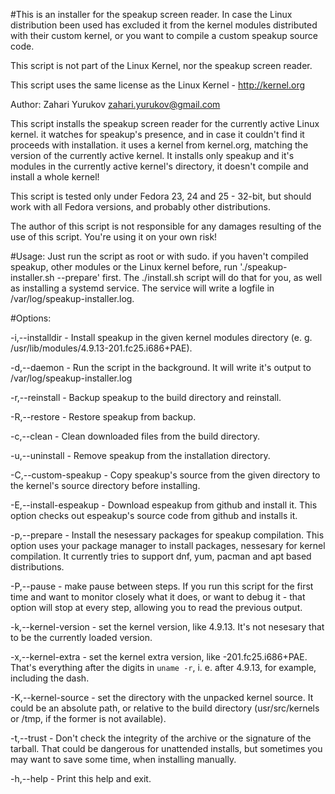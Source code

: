 #This is an installer for the speakup screen reader.
In case the Linux distribution been used has excluded it from the kernel modules distributed with their custom kernel, or you want to compile a custom speakup source code.

This script is not part of the Linux Kernel, nor the speakup screen reader.

 This script uses the same license as the Linux Kernel - http://kernel.org

 Author: Zahari Yurukov <zahari.yurukov@gmail.com>

This script installs the speakup screen reader for the currently active Linux kernel.
 it watches for speakup's presence, and in case it couldn't find it proceeds with installation.
 it uses a kernel from kernel.org, matching the version of the currently active kernel.
 It installs only speakup and it's modules in the currently active kernel's directory, it doesn't compile and install a whole kernel!

 This script is tested only under Fedora 23, 24 and 25 - 32-bit, but should work with all Fedora versions, and probably other distributions.

 The author of this script is not responsible for any damages resulting of the use of this script. You're using it on your own risk!

#Usage:
Just run the script as root or with sudo.
if you haven't compiled speakup, other modules or the Linux kernel before, run './speakup-installer.sh --prepare' first.
The ./install.sh script will do that for you, as well as installing a systemd service.
The service will write a logfile in /var/log/speakup-installer.log.

#Options:

-i,--installdir <install-dir>    -  Install speakup in the given kernel modules directory (e. g. /usr/lib/modules/4.9.13-201.fc25.i686+PAE).

-d,--daemon         -  Run the script in the background. It will write it's output to /var/log/speakup-installer.log

-r,--reinstall          -  Backup speakup to the build directory and reinstall.

-R,--restore       -  Restore speakup from backup.

-c,--clean         - Clean downloaded files from the build directory.

-u,--uninstall           -  Remove speakup from the installation directory.

-C,--custom-speakup <directory>       -  Copy speakup's source from the given directory to the kernel's source directory before installing.

-E,--install-espeakup           - Download espeakup from github and install it.
This option checks out espeakup's source code from github and installs it.

-p,--prepare          - Install the nesessary packages for speakup compilation.
This option uses your package manager to install packages, nessesary for kernel compilation. It currently tries to support dnf, yum, pacman and apt based distributions.

-P,--pause      -  make pause between steps.
If you run this script for the first time and want to monitor closely what it does, or want to debug it - that option will stop at every step, allowing you to read the previous output.

-k,--kernel-version      -  set the kernel version, like 4.9.13. 
It's not nesesary that to be the currently loaded version.

-x,--kernel-extra      -  set the kernel extra version, like -201.fc25.i686+PAE.
That's everything after the digits in `uname -r`, i. e. after 4.9.13, for example, including the dash.

-K,--kernel-source      -  set the directory with the unpacked kernel source.
It could be an absolute path, or relative to the build directory (usr/src/kernels or /tmp, if the former is not available).

-t,--trust     - Don't check the integrity of the archive or the signature of the tarball.
That could be dangerous for unattended installs, but sometimes you may want to save some time, when installing manually.

-h,--help - Print this help and exit.

